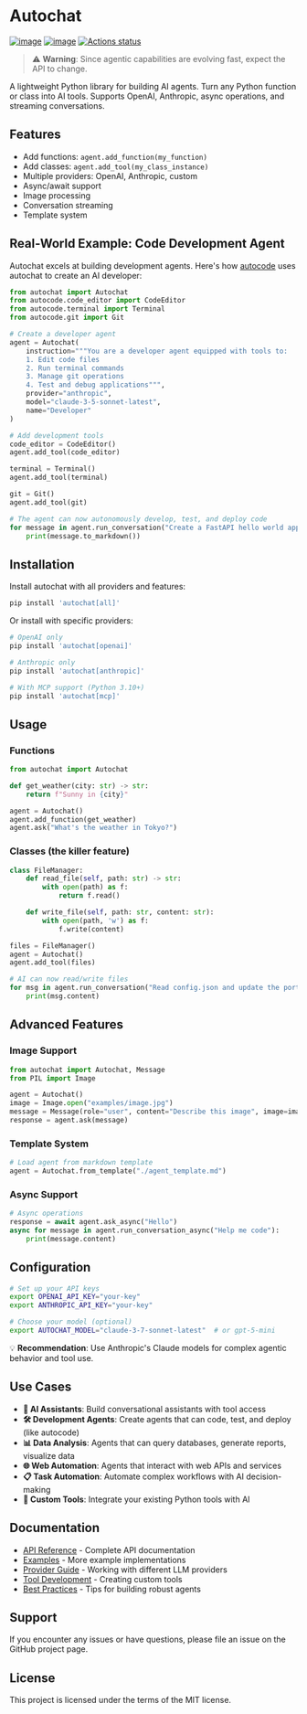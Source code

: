 # Autochat

[![image](https://img.shields.io/pypi/v/autochat.svg)](https://pypi.python.org/pypi/autochat)
[![image](https://img.shields.io/github/license/BenderV/autochat)](https://github.com/BenderV/autochat/blob/master/LICENSE)
[![Actions status](https://github.com/BenderV/autochat/actions/workflows/test.yml/badge.svg)](https://github.com/BenderV/autochat/actions)

> ⚠️ **Warning**: Since agentic capabilities are evolving fast, expect the API to change.

A lightweight Python library for building AI agents. Turn any Python function or class into AI tools. Supports OpenAI, Anthropic, async operations, and streaming conversations.

## Features

- Add functions: `agent.add_function(my_function)`
- Add classes: `agent.add_tool(my_class_instance)`
- Multiple providers: OpenAI, Anthropic, custom
- Async/await support
- Image processing
- Conversation streaming
- Template system

## Real-World Example: Code Development Agent

Autochat excels at building development agents. Here's how [autocode](../autocode/) uses autochat to create an AI developer:

```python
from autochat import Autochat
from autocode.code_editor import CodeEditor
from autocode.terminal import Terminal
from autocode.git import Git

# Create a developer agent
agent = Autochat(
    instruction="""You are a developer agent equipped with tools to:
    1. Edit code files
    2. Run terminal commands
    3. Manage git operations
    4. Test and debug applications""",
    provider="anthropic",
    model="claude-3-5-sonnet-latest",
    name="Developer"
)

# Add development tools
code_editor = CodeEditor()
agent.add_tool(code_editor)

terminal = Terminal()
agent.add_tool(terminal)

git = Git()
agent.add_tool(git)

# The agent can now autonomously develop, test, and deploy code
for message in agent.run_conversation("Create a FastAPI hello world app with tests"):
    print(message.to_markdown())
```

## Installation

Install autochat with all providers and features:

```bash
pip install 'autochat[all]'
```

Or install with specific providers:

```bash
# OpenAI only
pip install 'autochat[openai]'

# Anthropic only
pip install 'autochat[anthropic]'

# With MCP support (Python 3.10+)
pip install 'autochat[mcp]'
```

## Usage

### Functions

```python
from autochat import Autochat

def get_weather(city: str) -> str:
    return f"Sunny in {city}"

agent = Autochat()
agent.add_function(get_weather)
agent.ask("What's the weather in Tokyo?")
```

### Classes (the killer feature)

```python
class FileManager:
    def read_file(self, path: str) -> str:
        with open(path) as f:
            return f.read()

    def write_file(self, path: str, content: str):
        with open(path, 'w') as f:
            f.write(content)

files = FileManager()
agent = Autochat()
agent.add_tool(files)

# AI can now read/write files
for msg in agent.run_conversation("Read config.json and update the port to 8080"):
    print(msg.content)
```

## Advanced Features

### Image Support

```python
from autochat import Autochat, Message
from PIL import Image

agent = Autochat()
image = Image.open("examples/image.jpg")
message = Message(role="user", content="Describe this image", image=image)
response = agent.ask(message)
```

### Template System

```python
# Load agent from markdown template
agent = Autochat.from_template("./agent_template.md")
```

### Async Support

```python
# Async operations
response = await agent.ask_async("Hello")
async for message in agent.run_conversation_async("Help me code"):
    print(message.content)
```

## Configuration

```bash
# Set up your API keys
export OPENAI_API_KEY="your-key"
export ANTHROPIC_API_KEY="your-key"

# Choose your model (optional)
export AUTOCHAT_MODEL="claude-3-7-sonnet-latest"  # or gpt-5-mini
```

💡 **Recommendation**: Use Anthropic's Claude models for complex agentic behavior and tool use.

## Use Cases

- **🤖 AI Assistants**: Build conversational assistants with tool access
- **🛠️ Development Agents**: Create agents that can code, test, and deploy (like autocode)
- **📊 Data Analysis**: Agents that can query databases, generate reports, visualize data
- **🌐 Web Automation**: Agents that interact with web APIs and services
- **📋 Task Automation**: Automate complex workflows with AI decision-making
- **🎯 Custom Tools**: Integrate your existing Python tools with AI

## Documentation

- [API Reference](docs/api-reference.md) - Complete API documentation
- [Examples](examples/) - More example implementations
- [Provider Guide](docs/providers.md) - Working with different LLM providers
- [Tool Development](docs/tool-development.md) - Creating custom tools
- [Best Practices](docs/best-practices.md) - Tips for building robust agents

## Support

If you encounter any issues or have questions, please file an issue on the GitHub project page.

## License

This project is licensed under the terms of the MIT license.
